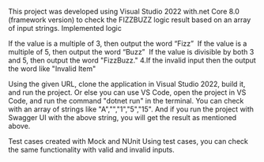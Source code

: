 
This project was developed using Visual Studio 2022 with.net Core 8.0 (framework version) to check the FIZZBUZZ logic result based on an array of input strings. Implemented logic

If the value is a multiple of 3, then output the word “Fizz” 
If the value is a multiple of 5, then output the word “Buzz” 
If the value is divisible by both 3 and 5, then output the word "FizzBuzz." 4.If the invalid input then the output the word like "Invalid Item"

Using the given URL, clone the application in Visual Studio 2022, build it, and run the project.
Or else you can use VS Code, open the project in VS Code, and run the command "dotnet run" in the terminal.
You can check with an array of strings like "A","","1","5","15". And if you run the project with Swagger UI with the above string, you will get the result as mentioned above.

Test cases created with Mock and NUnit Using test cases, you can check the same functionality with valid and invalid inputs.

